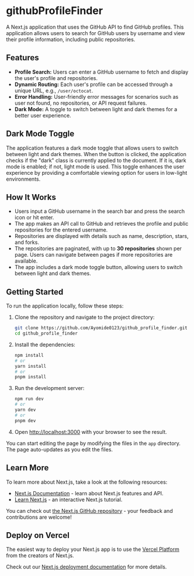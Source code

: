 # githubProfileFinder

A Next.js application that uses the GitHub API to find GitHub profiles. This application allows users to search for GitHub users by username and view their profile information, including public repositories.

## Features

- **Profile Search:** Users can enter a GitHub username to fetch and display the user's profile and repositories.
- **Dynamic Routing:** Each user's profile can be accessed through a unique URL, e.g., `/user/octocat`.
- **Error Handling:** User-friendly error messages for scenarios such as user not found, no repositories, or API request failures.
- **Dark Mode:** A toggle to switch between light and dark themes for a better user experience.

## Dark Mode Toggle

The application features a dark mode toggle that allows users to switch between light and dark themes. When the button is clicked, the application checks if the "dark" class is currently applied to the document. If it is, dark mode is enabled; if not, light mode is used. This toggle enhances the user experience by providing a comfortable viewing option for users in low-light environments.

## How It Works

- Users input a GitHub username in the search bar and press the search icon or hit enter.
- The app makes an API call to GitHub and retrieves the profile and public repositories for the entered username.
- Repositories are displayed with details such as name, description, stars, and forks.
- The repositories are paginated, with up to **30 repositories** shown per page. Users can navigate between pages if more repositories are available.
- The app includes a dark mode toggle button, allowing users to switch between light and dark themes.


## Getting Started

To run the application locally, follow these steps:

1. Clone the repository and navigate to the project directory:
    ```bash
    git clone https://github.com/Ayomide0123/github_profile_finder.git
    cd github_profile_finder
    ```

2. Install the dependencies:
    ```bash
    npm install
    # or
    yarn install
    # or
    pnpm install
    ```

3. Run the development server:
    ```bash
    npm run dev
    # or
    yarn dev
    # or
    pnpm dev
    ```

4. Open [http://localhost:3000](http://localhost:3000) with your browser to see the result.

You can start editing the page by modifying the files in the `app` directory. The page auto-updates as you edit the files.



## Learn More

To learn more about Next.js, take a look at the following resources:

- [Next.js Documentation](https://nextjs.org/docs) - learn about Next.js features and API.
- [Learn Next.js](https://nextjs.org/learn) - an interactive Next.js tutorial.

You can check out [the Next.js GitHub repository](https://github.com/vercel/next.js) - your feedback and contributions are welcome!

## Deploy on Vercel

The easiest way to deploy your Next.js app is to use the [Vercel Platform](https://vercel.com/new?utm_medium=default-template&filter=next.js&utm_source=create-next-app&utm_campaign=create-next-app-readme) from the creators of Next.js.

Check out our [Next.js deployment documentation](https://nextjs.org/docs/app/building-your-application/deploying) for more details.
